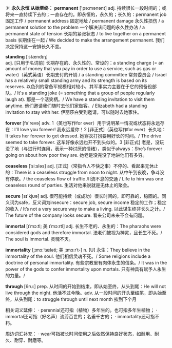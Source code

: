 ☀ <span class="category">**永久永恒 从始至终：**</span>
<span class="vocabulary">**permanent**</span> ['pə:mənənt] 
<span class="definition">adj. 持续很长一段时间的；或将来一直持续下去的；一直存在的。即永恒的，永久的；长久的：</span>permanent job 固定工作 / permanent address 固定地址 / permanent damage 永久性损伤 / a permanent solution to the problem 一个解决该问题的永久性办法 / a permanent state of tension 长期的紧张状态 / to live together on a permanent basis 长期住在一起 / We decided to make the arrangement permanent. 我们决定保持这一安排长久不变。
          
<span class="vocabulary">**standing**</span> [ˈstændɪŋ]  
<span class="definition">adj. [只用于名词前] 长期存在的、永久性的、常设的：</span>a standing charge (= an amount of money that you pay in order to use a service, such as gas or water)（英式英语）长期支付的开销 / a standing committee 常务委员会 / Israel has a relatively small standing army and its strength is based on its reserves. 以色列的常备军规模相对较小，其军事实力主要在于它的预备役部队。/ It's a standing joke (= something that a group of people regularly laugh at). 那是一个活笑柄。/ We have a standing invitation to visit them anytime. 他们邀请我们随时去他们家做客。/ Elizabeth had a standing invitation to stay with her. 伊丽莎白受到邀请，可以随时去她家住。

<span class="vocabulary">**forever**</span> [fə'revə] 
<span class="definition">adv. 1（英也写作for ever）用于说明某一情况或状态将永远存在：</span>I’ll love you forever! 我永远爱你！<span class="definition">2 [非正式]（英也写作for ever）长久地：</span>It takes her forever to get dressed. 她穿衣打扮要用好长的时间。/ The drive seemed to take forever. 这车好像永远也开不到头似的。<span class="definition">3 [非正式] 老是，没玩没了地（与进行时连用，表示一种讨厌的情绪），类似于always：</span>She’s forever going on about how poor they are. 她老是没完没了地讲他们有多穷。
 
 <span class="vocabulary">**ceaseless**</span> [ˈsi:sləs]
<span class="definition">adj. [正式]（常指令人不快之事）不停的、看起来无休止的：</span>There is a ceaseless struggle from noon to night. 从中午到夜晚，争斗没有停歇。/ the ceaseless flow of traffic 川流不息的交通 / Life to him was one ceaseless round of parties. 生活对他来说就是无休止的聚会。
          
<span class="vocabulary">**secure**</span> [sɪ'kjʊə] 
<span class="definition">adj. 很可能持续（或成功）很长时间的，即可靠的，稳固的。同义词为safe，反义词为insecure：</span>secure job, secure income 稳定的工作；稳定的收入 / It’s not a very secure way to make a living. 以此谋生终非长久之计。/ The future of the company looks secure. 看来公司未来不会有问题。
           
<span class="vocabulary">**immortal**</span> [ɪˈmɔ:tl; 美 ɪˈmɔ:rtl]
<span class="definition">adj. 长生不老的、永生的：</span>The pharaohs were considered gods and therefore immortal. 法老们被视为神灵，且长生不死。/ The soul is immortal. 灵魂不灭。
           
<span class="vocabulary">**immortality**</span> [ˌɪmɔ:ˈtæləti; 美 ˌɪmɔ:rˈt-]
<span class="definition">n. [U] 永生：</span>They believe in the immortality of the soul. 他们相信灵魂不死。/ Some religions include a doctrine of personal immortality. 有些宗教里有肉体永生的信条。/ It was in the power of the gods to confer immortality upon mortals. 只有神具有赋予人永生的力量。/

<span class="vocabulary">**through**</span> [θru:] 
<span class="definition">prep. 从时间的开始到结束，即从始至终，从头到尾：</span>He will not live through the night. 他活不过今晚。<span class="definition">adv. 从一段时间的开头至结尾，即从始至终，从头到尾：</span>to struggle through until next month 挨到下个月

相关词义延伸：
· perennial还可指（植物）多年生的。也可指多年生植物；
· immortal还可指（好名声）流芳百世的；名垂千古的；
· immortality还可指不朽。

周边词汇补充：
· wear可指被长时间使用之后依然保持良好状态，如耐用、耐久、耐穿、耐磨等。



